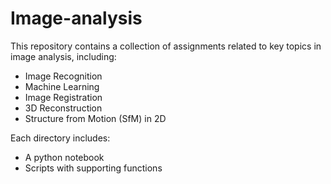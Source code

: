 # Image-analysis
This repository contains a collection of assignments related to key topics in image analysis, including:

- Image Recognition
- Machine Learning
- Image Registration
- 3D Reconstruction
- Structure from Motion (SfM) in 2D

Each directory includes:
- A python notebook
- Scripts with supporting functions
